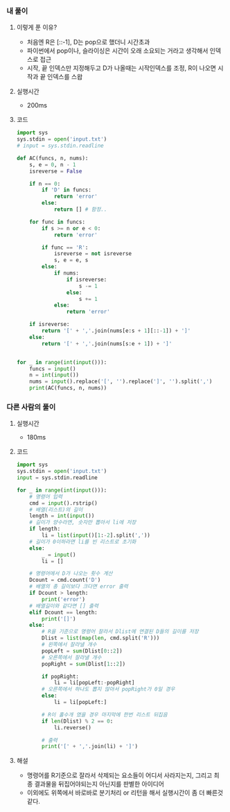 ### 내 풀이

1. 이렇게 푼 이유?
   - 처음엔 R은 [::-1], D는 pop으로 했더니 시간초과
   - 파이썬에서 pop이나, 슬라이싱은 시간이 오래 소요되는 거라고 생각해서 인덱스로 접근
   - 시작, 끝 인덱스만 지정해두고 D가 나올때는 시작인덱스를 조정, R이 나오면 시작과 끝 인덱스를 스왑
   
2. 실행시간
   - 200ms

3. 코드

   ```python
   import sys
   sys.stdin = open('input.txt')
   # input = sys.stdin.readline
   
   def AC(funcs, n, nums):
       s, e = 0, n - 1
       isreverse = False
   
       if n == 0:
           if 'D' in funcs:
               return 'error'
           else:
               return [] # 함정..
   
       for func in funcs:
           if s >= n or e < 0:
               return 'error'
   
           if func == 'R':
               isreverse = not isreverse
               s, e = e, s
           else:
               if nums:
                   if isreverse:
                       s -= 1
                   else:
                       s += 1
               else:
                   return 'error'
   
       if isreverse:
           return '[' + ','.join(nums[e:s + 1][::-1]) + ']'
       else:
           return '[' + ','.join(nums[s:e + 1]) + ']'
   
   
   for _ in range(int(input())):
       funcs = input()
       n = int(input())
       nums = input().replace('[', '').replace(']', '').split(',')
       print(AC(funcs, n, nums))
   ```
   



### 다른 사람의 풀이

1. 실행시간

   - 180ms

2. 코드

   ```python
   import sys
   sys.stdin = open('input.txt')
   input = sys.stdin.readline
   
   for _ in range(int(input())):
       # 명령어 입력
       cmd = input().rstrip()
       # 배열(리스트)의 길이
       length = int(input())
       # 길이가 양수라면, 숫자만 뽑아서 li에 저장
       if length:
           li = list(input()[1:-2].split(','))
       # 길이가 0이하라면 li를 빈 리스트로 초기화
       else:
           _ = input()
           li = []
   
       # 명령어에서 D가 나오는 횟수 계산
       Dcount = cmd.count('D')
       # 배열의 총 길이보다 크다면 error 출력
       if Dcount > length:
           print('error')
       # 배열길이와 같다면 [] 출력
       elif Dcount == length:
           print('[]')
       else:
           # R을 기준으로 명령어 잘라서 Dlist에 연결된 D들의 길이를 저장
           Dlist = list(map(len, cmd.split('R')))
           # 왼쪽에서 잘라낼 개수
           popLeft = sum(Dlist[0::2])
           # 오른쪽에서 잘라낼 개수
           popRight = sum(Dlist[1::2])
   
           if popRight:
               li = li[popLeft:-popRight]
           # 오른쪽에서 하나도 뽑지 않아서 popRight가 0일 경우
           else:
               li = li[popLeft:]
   
           # R이 홀수개 였을 경우 마지막에 한번 리스트 뒤집음
           if len(Dlist) % 2 == 0:
               li.reverse()
   
           # 출력
           print('[' + ','.join(li) + ']')
   ```
   
3. 해설

   - 명령어를 R기준으로 잘라서 삭제되는 요소들이 어디서 사라지는지, 그리고 최종 결과물을 뒤집어야되는지 아닌지를 판별한 아이디어
   - 이외에도 위쪽에서 바로바로 분기처리 or 리턴을 해서 실행시간이 좀 더 빠른것 같다.

